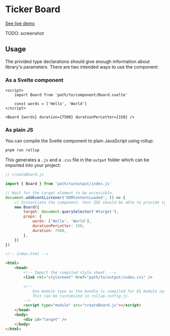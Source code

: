 # Ticker Board

[See live demo](https://svelte-ticker-board.netlify.app/)

TODO: screenshot

## Usage

The privided type declarations should give enough information about library's parameters.
There are two intended ways to use the component:

### As a Svelte component

```svelte
<script>
	import Board from 'path/to/component/Board.svelte'

	const words = ['Hello', 'World']
</script>

<Board {words} duration={7500} durationPerLetter={150} />
```

### As plain JS

You can compile the Svelte component to plain JavaScript using rollup:

```bash
pnpm run rollup
```

This generates a `.js` and a `.css` file in the `output` folder which can be imported into your project:

```js
// createBoard.js

import { Board } from 'path/to/output/index.js'

// Wait for the target element to be accessible.
document.addEventListener('DOMContentLoaded', () => {
	// Instantiate the component. Your IDE should be able to provide type information here.
	new Board({
		target: document.querySelector('#target'),
		props: {
			words: ['Hello', 'World'],
			durationPerLetter: 150,
			duration: 7500,
		},
	})
})
```

```html
<!-- index.html -->

<html>
	<head>
		<!-- Import the compiled style sheet. -->
		<link rel="stylesheet" href="path/to/output/index.css" />

		<!--
			Use module type as the bundle is compiled for ES module syntax.
			This can be customized in rollup.config.js.
		-->
		<script type="module" src="createBoard.js"></script>
	</head>
	<body>
		<div id="target" />
	</body>
</html>
```
